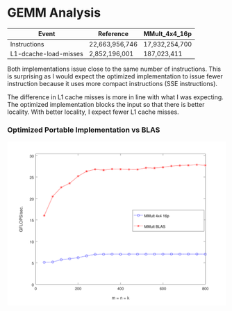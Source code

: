 # GEMM Analysis

| Event                 | Reference      | MMult_4x4_16p  |
| --------------------- | -------------- | -------------- |
| Instructions          | 22,663,956,746 | 17,932,254,700 |
| L1-dcache-load-misses | 2,852,196,001  | 187,023,411    |

Both implementations issue close to the same number of instructions. This is
surprising as I would expect the optimized implementation to issue fewer
instruction because it uses more compact instructions (SSE instructions).

The difference in L1 cache misses is more in line with what I was expecting.
The optimized implementation blocks the input so that there is better locality.
With better locality, I expect fewer L1 cache misses.

### Optimized Portable Implementation vs BLAS

![](figures/compare_MMult_4x4_16p_MMult_blas.png)
